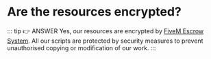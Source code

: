 # Are the resources encrypted?

::: tip 👉 ANSWER
Yes, our resources are encrypted by [FiveM Escrow System](https://forum.cfx.re/t/introducing-asset-escrow-for-your-resources/4777151). All our scripts are protected by security measures to prevent unauthorised copying or modification of our work.
:::
